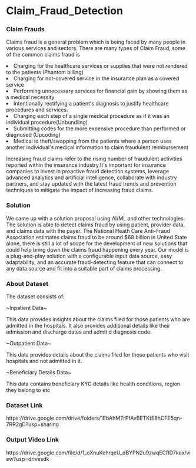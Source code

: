 # Claim_Fraud_Detection

<h3>Claim Frauds</h3>

Claims fraud is a general problem which is being faced by many people in various services and sectors.
There are many types of Claim Fraud, some of the common claims fraud is

<li> Charging for the healthcare services or supplies that were not rendered to the patients (Phantom billing)</li>

<li>Charging for not-covered service in the insurance plan as a covered service</li>

<li>Performing unnecessary services for financial gain by showing them as a medical necessity</li>

<li>Intentionally rectifying a patient's diagnosis to justify healthcare procedures and services.</li>

<li>Charging each step of a single medical procedure as if it was an individual procedure(Unbundling)</li>

<li>Submitting codes for the more expensive procedure than performed or diagnosed (Upcoding)</li>

<li>Medical id theft/swapping from the patients where a person uses another individual's medical information to claim fraudulent reimbursement</li>


<p> Increasing fraud claims refer to the rising number of fraudulent activities reported 
    within the insurance industry.It's important for insurance companies to invest in proactive fraud detection systems, 
    leverage advanced analytics and artificial intelligence, collaborate with industry partners, and stay updated with the latest 
    fraud trends and prevention techniques to mitigate the impact of increasing fraud claims.</p>
    
 <h3>Solution</h3>
We came up with a solution proposal using Al/ML and other technologies. The solution is able to detect claims fraud by using patient, provider data, and claims data with the payer.
The National Heath Care Anti-Fraud Association estimates claims fraud to be around $68 billion in United State alone, there is still a lot of scope for the development of new solutions that could help bring down the claims fraud happening every year.
Our model is a plug-and-play solution with a configurable input data source, easy adaptability, and an accurate fraud-detecting feature that can connect to any data source and fit into a suitable part of claims processing.

<h3>About Dataset</h3>

The dataset consists of:

~Inpatient Data~

This data provides insights about the claims filed for those patients who are admitted in the hospitals. It also provides additional details like their admission and discharge dates and admit d diagnosis code.

~Outpatient Data~

This data provides details about the claims filed for those patients who visit hospitals and not admitted in it.

~Beneficiary Details Data~

This data contains beneficiary KYC details like health conditions, region they belong to etc

<h3>Dataset Link</h3>
https://drive.google.com/drive/folders/1EbAhMTrPfAvBETKtE8hCFE5qn-7RR2gD?usp=sharing 

<h3>Output Video Link</h3>
https://drive.google.com/file/d/1_oXnuKehrqeU_dBYPN2u9zwqECRD7kax/view?usp=drivesdk 


